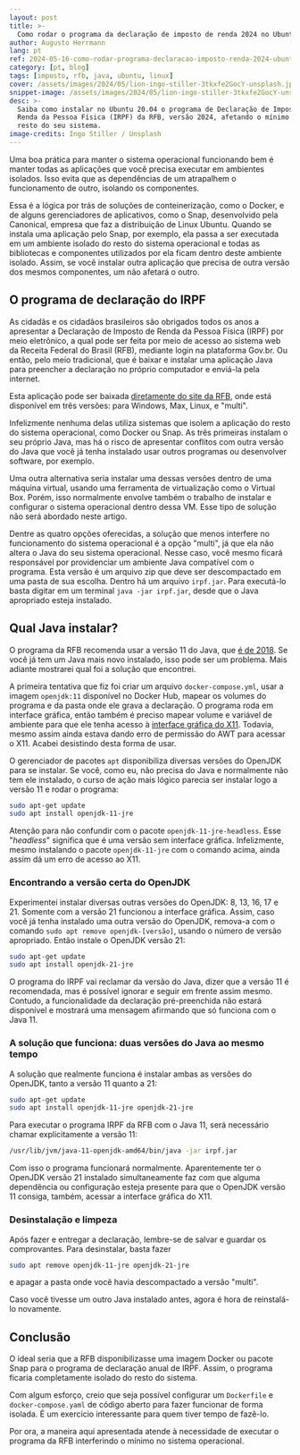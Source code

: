 ```yaml
---
layout: post
title: >-
  Como rodar o programa da declaração de imposto de renda 2024 no Ubuntu 20.04
author: Augusto Herrmann
lang: pt
ref: 2024-05-16-como-rodar-programa-declaracao-imposto-renda-2024-ubuntu-20-04
category: [pt, blog]
tags: [imposto, rfb, java, ubuntu, linux]
cover: /assets/images/2024/05/lion-ingo-stiller-3tkxfe2GocY-unsplash.jpg
snippet-image: /assets/images/2024/05/lion-ingo-stiller-3tkxfe2GocY-unsplash.jpg
desc: >-
  Saiba como instalar no Ubuntu 20.04 o programa de Declaração de Imposto de
  Renda da Pessoa Física (IRPF) da RFB, versão 2024, afetando o mínimo o
  resto do seu sistema.
image-credits: Ingo Stiller / Unsplash
---
```

Uma boa prática para manter o sistema operacional funcionando bem é manter
todas as aplicações que você precisa executar em ambientes isolados. Isso
evita que as dependências de um atrapalhem o funcionamento de outro,
isolando os componentes.

Essa é a lógica por trás de soluções de conteinerização, como o Docker,
e de alguns gerenciadores de aplicativos, como o Snap, desenvolvido pela
Canonical, empresa que faz a distribuição de Linux Ubuntu. Quando se
instala uma aplicação pelo Snap, por exemplo, ela passa a ser executada
em um ambiente isolado do resto do sistema operacional e todas as
bibliotecas e componentes utilizados por ela ficam dentro deste ambiente
isolado. Assim, se você instalar outra aplicação que precisa de outra
versão dos mesmos componentes, um não afetará o outro.


## O programa de declaração do IRPF

As cidadãs e os cidadãos brasileiros são obrigados todos os anos a
apresentar a Declaração de Imposto de Renda da Pessoa Física (IRPF) por
meio eletrônico, a qual pode ser feita por meio de acesso ao sistema web
da Receita Federal do Brasil (RFB), mediante login na plataforma Gov.br.
Ou então, pelo meio tradicional, que é baixar e instalar uma aplicação
Java para preencher a declaração no próprio computador e enviá-la pela
internet.

Esta aplicação pode ser baixada
[diretamente do site da RFB](https://www.gov.br/receitafederal/pt-br/centrais-de-conteudo/download/pgd/dirpf),
onde está disponível em três versões: para Windows, Max, Linux, e "multi".

Infelizmente nenhuma delas utiliza sistemas que isolem a aplicação do
resto do sistema operacional, como Docker ou Snap. As três primeiras
instalam o seu próprio Java, mas há o risco de apresentar conflitos com
outra versão do Java que você já tenha instalado usar outros programas
ou desenvolver software, por exemplo.

Uma outra alternativa seria instalar uma dessas versões dentro de uma
máquina virtual, usando uma ferramenta de virtualização como o Virtual
Box. Porém, isso normalmente envolve também o trabalho de instalar e
configurar o sistema operacional dentro dessa VM. Esse tipo de solução
não será abordado neste artigo.

Dentre as quatro opções oferecidas, a solução que menos interfere no
funcionamento do sistema operacional é a opção "multi", já que ela não
altera o Java do seu sistema operacional. Nesse caso, você mesmo ficará
responsável por providenciar um ambiente Java compatível com o programa.
Esta versão é um arquivo zip que deve ser descompactado em uma pasta de
sua escolha. Dentro há um arquivo `irpf.jar`. Para executá-lo basta
digitar em um terminal `java -jar irpf.jar`, desde que o Java apropriado
esteja instalado.


## Qual Java instalar?

O programa da RFB recomenda usar a versão 11 do Java, que
[é de 2018](https://en.wikipedia.org/wiki/Java_version_history#Java_11).
Se você já tem um Java mais novo instalado, isso pode ser um problema.
Mais adiante mostrarei qual foi a solução que encontrei.

A primeira tentativa que fiz foi criar um arquivo `docker-compose.yml`,
usar a imagem `openjdk:11` disponível no Docker Hub, mapear os volumes
do programa e da pasta onde ele grava a declaração. O programa roda em
interface gráfica, então também é preciso mapear volume e variável de
ambiente para que ele tenha acesso à
[interface gráfica do X11](https://en.wikipedia.org/wiki/X_Window_System).
Todavia, mesmo assim ainda estava dando erro de permissão do AWT para
acessar o X11. Acabei desistindo desta forma de usar.

O gerenciador de pacotes `apt` disponibiliza diversas versões do OpenJDK
para se instalar. Se você, como eu, não precisa do Java e normalmente
não tem ele instalado, o curso de ação mais lógico parecia ser instalar
logo a versão 11 e rodar o programa:

```bash
sudo apt-get update
sudo apt install openjdk-11-jre
```

Atenção para não confundir com o pacote `openjdk-11-jre-headless`. Esse
"*headless*" significa que é uma versão sem interface gráfica.
Infelizmente, mesmo instalando o pacote `openjdk-11-jre` com o comando
acima, ainda assim dá um erro de acesso ao X11.


### Encontrando a versão certa do OpenJDK

Experimentei instalar diversas outras versões do OpenJDK: 8, 13, 16, 17
e 21. Somente com a versão 21 funcionou a interface gráfica. Assim,
caso você já tenha instalado uma outra versão do OpenJDK, remova-a com
o comando `sudo apt remove openjdk-[versão]`, usando o número de versão
apropriado. Então instale o OpenJDK versão 21:

```bash
sudo apt-get update
sudo apt install openjdk-21-jre
```

O programa do IRPF vai reclamar da versão do Java, dizer que a versão 11
é recomendada, mas é possível ignorar e seguir em frente assim mesmo.
Contudo, a funcionalidade da declaração pré-preenchida não estará
disponível e mostrará uma mensagem afirmando que só funciona com o Java
11.


### A solução que funciona: duas versões do Java ao mesmo tempo

A solução que realmente funciona é instalar ambas as versões do OpenJDK,
tanto a versão 11 quanto a 21:

```bash
sudo apt-get update
sudo apt install openjdk-11-jre openjdk-21-jre
```

Para executar o programa IRPF da RFB com o Java 11, será necessário
chamar explicitamente a versão 11:

```bash
/usr/lib/jvm/java-11-openjdk-amd64/bin/java -jar irpf.jar
```

Com isso o programa funcionará normalmente. Aparentemente ter o OpenJDK
versão 21 instalado simultaneamente faz com que alguma dependência ou
configuração esteja presente para que o OpenJDK versão 11 consiga,
também, acessar a interface gráfica do X11.


### Desinstalação e limpeza

Após fazer e entregar a declaração, lembre-se de salvar e guardar os
comprovantes. Para desinstalar, basta fazer

```bash
sudo apt remove openjdk-11-jre openjdk-21-jre
```

e apagar a pasta onde você havia descompactado a versão "multi".

Caso você tivesse um outro Java instalado antes, agora é hora de
reinstalá-lo novamente.


## Conclusão

O ideal seria que a RFB disponibilizasse uma imagem Docker ou pacote
Snap para o programa de declaração anual de IRPF. Assim, o programa
ficaria completamente isolado do resto do sistema.

Com algum esforço, creio que seja possível configurar um `Dockerfile` e
`docker-compose.yaml` de código aberto para fazer funcionar de forma
isolada. É um exercício interessante para quem tiver tempo de fazê-lo.

Por ora, a maneira aqui apresentada atende à necessidade de executar o
programa da RFB interferindo o mínimo no sistema operacional.
